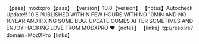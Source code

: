 【pass】modxpro【pass】
【version】10.8【version】
【notes】Autocheck Update!! 10.8 PUBLISHED WITHIN FEW HOURS WITH NO 10MIN AND NO 10YEAR AND FIXING SOME BUG. UPDATE COMES AFTER SOMETIMES AND ENJOY HACKING LOVE FROM MODXPRO ❤️【notes】 
【links】tg://resolve?domain=ModXPro【links】

